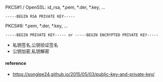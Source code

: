PKCS#1 / OpenSSL: id_rsa, *.pem, *.der, *.key, ...
```
-----BEGIN RSA PRIVATE KEY-----
```

PKCS#8: *.pem, *.der, *.key, ...
```
-----BEGIN PRIVATE KEY----- or -----BEGIN ENCRYPTED PRIVATE KEY-----
```

- 私钥签名,公钥验证签名
- 公钥加密,私钥解密



#### reference
- https://songlee24.github.io/2015/05/03/public-key-and-private-key/
